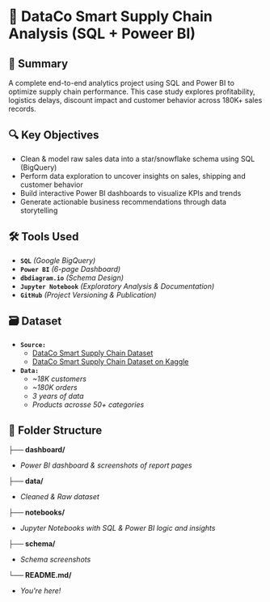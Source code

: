 # 🚚 DataCo Smart Supply Chain Analysis (SQL + Poweer BI)

## 🧠 Summary
A complete end-to-end analytics project using SQL and Power BI to optimize supply chain performance.
This case study explores profitability, logistics delays, discount impact and customer behavior across 180K+ sales records.

## 🔍 Key Objectives
- Clean & model raw sales data into a star/snowflake schema using SQL (BigQuery)
- Perform data exploration to uncover insights on sales, shipping and customer behavior
- Build interactive Power BI dashboards to visualize KPIs and trends
- Generate actionable business recommendations through data storytelling

## 🛠 Tools Used
- **`SQL`** _(Google BigQuery)_
- **`Power BI`** _(6-page Dashboard)_
- **`dbdiagram.io`** _(Schema Design)_
- **`Jupyter Notebook`** _(Exploratory Analysis & Documentation)_
- **`GitHub`** _(Project Versioning & Publication)_

## 🗃️ Dataset
- **`Source:`**
  - [DataCo Smart Supply Chain Dataset](https://data.mendeley.com/datasets/8gx2fvg2k6/5)
  - [DataCo Smart Supply Chain Dataset on Kaggle](https://www.kaggle.com/datasets/shashwatwork/dataco-smart-supply-chain-for-big-data-analysis)
- **`Data:`**
  - _~18K customers_
  - _~180K orders_
  - _3 years of data_
  - _Products acrosse 50+ categories_

 ## 📁 Folder Structure
**├── dashboard/**  
- _Power BI dashboard & screenshots of report pages_

**├── data/**  
- _Cleaned & Raw dataset_

**├── notebooks/**  
- _Jupyter Notebooks with SQL & Power BI logic and insights_

**├── schema/**  
- _Schema screenshots_

**└── README.md/**  
- _You're here!_
